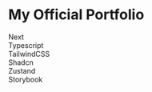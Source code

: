# My Official Portfolio

Next <br/>
Typescript <br/>
TailwindCSS <br/>
Shadcn <br/>
Zustand <br/>
Storybook <br/>
